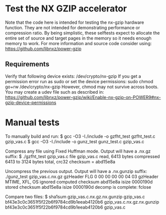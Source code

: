 # Test the NX GZIP accelerator

Note that the code here is intended for testing the nx-gzip hardware function.
They are not intended for demonstrating performance or compression ratio.
By being simplistic, these selftests expect to allocate the entire set of source
and target pages in the memory so it needs enough memory to work.
For more information and source code consider using:
https://github.com/libnxz/power-gzip

## Requirements

Verify that following device exists:
  /dev/crypto/nx-gzip
If you get a permission error run as sudo or set the device permissions:
   sudo chmod go+rw /dev/crypto/nx-gzip
However, chmod may not survive across boots. You may create a udev file such
as described in:
https://github.com/libnxz/power-gzip/wiki/Enable-nx-gzip-on-POWER9#nx-gzip-device-permissions

# Manual tests

To manually build and run:
$ gcc -O3 -I./include -o gzfht_test gzfht_test.c gzip_vas.c
$ gcc -O3 -I./include -o gunz_test gunz_test.c gzip_vas.c


Compress any file using Fixed Huffman mode. Output will have a .nx.gz suffix:
$ ./gzfht_test gzip_vas.c
file gzip_vas.c read, 6413 bytes
compressed 6413 to 3124 bytes total, crc32 checksum = abd15e8a


Uncompress the previous output. Output will have a .nx.gunzip suffix:
./gunz_test gzip_vas.c.nx.gz
gzHeader FLG 0
00 00 00 00 04 03
gzHeader MTIME, XFL, OS ignored
computed checksum abd15e8a isize 0000190d
stored   checksum abd15e8a isize 0000190d
decomp is complete: fclose


Compare two files:
$ sha1sum gzip_vas.c.nx.gz.nx.gunzip gzip_vas.c
bf43e3c0c3651f5f22b6f9784cd9b1eeab4120b6  gzip_vas.c.nx.gz.nx.gunzip
bf43e3c0c3651f5f22b6f9784cd9b1eeab4120b6  gzip_vas.c
